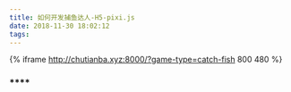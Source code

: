 ```yaml
---
title: 如何开发捕鱼达人-H5-pixi.js
date: 2018-11-30 18:02:12
tags:
---
```

{% iframe http://chutianba.xyz:8000/?game-type=catch-fish 800 480 %}
### ****
